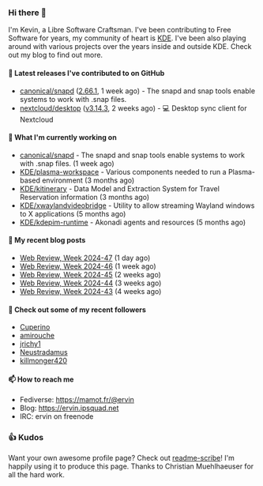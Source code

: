 ### Hi there 👋

I'm Kevin, a Libre Software Craftsman. I've been contributing to Free Software for years,
my community of heart is [KDE](https://kde.org). I've been also playing around with various
projects over the years inside and outside KDE. Check out my blog to find out more.

#### 🔭 Latest releases I've contributed to on GitHub

- [canonical/snapd](https://github.com/canonical/snapd) ([2.66.1](https://github.com/canonical/snapd/releases/tag/2.66.1), 1 week ago) - The snapd and snap tools enable systems to work with .snap files.
- [nextcloud/desktop](https://github.com/nextcloud/desktop) ([v3.14.3](https://github.com/nextcloud/desktop/releases/tag/v3.14.3), 2 weeks ago) - 💻 Desktop sync client for Nextcloud

#### 🌱 What I'm currently working on

- [canonical/snapd](https://github.com/canonical/snapd) - The snapd and snap tools enable systems to work with .snap files. (1 week ago)
- [KDE/plasma-workspace](https://github.com/KDE/plasma-workspace) - Various components needed to run a Plasma-based environment (3 months ago)
- [KDE/kitinerary](https://github.com/KDE/kitinerary) - Data Model and Extraction System for Travel Reservation information (3 months ago)
- [KDE/xwaylandvideobridge](https://github.com/KDE/xwaylandvideobridge) - Utility to allow streaming Wayland windows to X applications (5 months ago)
- [KDE/kdepim-runtime](https://github.com/KDE/kdepim-runtime) - Akonadi agents and resources (5 months ago)

#### 📜 My recent blog posts

- [Web Review, Week 2024-47](https://ervin.ipsquad.net/blog/2024/11/22/web-review-week-2024-47/) (1 day ago)
- [Web Review, Week 2024-46](https://ervin.ipsquad.net/blog/2024/11/15/web-review-week-2024-46/) (1 week ago)
- [Web Review, Week 2024-45](https://ervin.ipsquad.net/blog/2024/11/08/web-review-week-2024-45/) (2 weeks ago)
- [Web Review, Week 2024-44](https://ervin.ipsquad.net/blog/2024/11/01/web-review-week-2024-44/) (3 weeks ago)
- [Web Review, Week 2024-43](https://ervin.ipsquad.net/blog/2024/10/25/web-review-week-2024-43/) (4 weeks ago)

#### 👯 Check out some of my recent followers

- [Cuperino](https://github.com/Cuperino)
- [amirouche](https://github.com/amirouche)
- [jrichy1](https://github.com/jrichy1)
- [Neustradamus](https://github.com/Neustradamus)
- [killmonger420](https://github.com/killmonger420)

#### 📫 How to reach me

- Fediverse: https://mamot.fr/@ervin
- Blog: https://ervin.ipsquad.net
- IRC: ervin on freenode

### 👍 Kudos

Want your own awesome profile page? Check out [readme-scribe](https://github.com/muesli/readme-scribe)!
I'm happily using it to produce this page. Thanks to Christian Muehlhaeuser for all the hard work.


